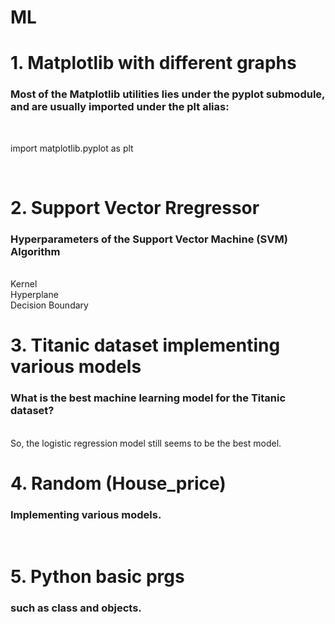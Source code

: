 # ML
<h1>1. Matplotlib with different graphs</h1>
<h3>Most of the Matplotlib utilities lies under the pyplot submodule, and are usually imported under the plt alias:</h3>
<br> <p>import matplotlib.pyplot as plt</p>
<br>
<h1>2. Support Vector Rregressor</h1>
<h3>Hyperparameters of the Support Vector Machine (SVM) Algorithm</h3><br>Kernel<br>Hyperplane<br>Decision Boundary
<h1>3. Titanic dataset implementing various models</h1>
<h3>What is the best machine learning model for the Titanic dataset?</h3><br>So, the logistic regression model still seems to be the best model.
<h1>4. Random (House_price)</h1>
<h3>Implementing various models.</h3><br>
<h1>5. Python basic prgs </h1>
<h3>such as class and objects.</h3>


